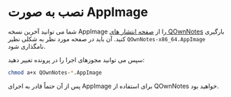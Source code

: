 # نصب به صورت AppImage

شما می توانید آخرین نسخه AppImage را از [صفحه انتشار های QOwnNotes](https://github.com/pbek/QOwnNotes/releases) بارگیری کنید. آن باید در صفحه مورد نظر به شکلی نظیر `QOwnNotes-x86_64.AppImage` نامگذاری شود.

سپس می توانید مجوزهای اجرا را در پرونده تغییر دهید:

```bash
chmod a+x QOwnNotes-*.AppImage
```

پس از آن حتماً قادر به اجرای AppImage برای استفاده از QOwnNotes خواهید بود.
